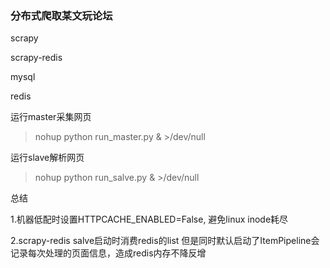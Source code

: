 ### 分布式爬取某文玩论坛
scrapy

scrapy-redis

mysql

redis


运行master采集网页
> nohup python run_master.py & >/dev/null

运行slave解析网页
> nohup python run_salve.py & >/dev/null

总结

1.机器低配时设置HTTPCACHE_ENABLED=False, 避免linux inode耗尽

2.scrapy-redis salve启动时消费redis的list
但是同时默认启动了ItemPipeline会记录每次处理的页面信息，造成redis内存不降反增

  
